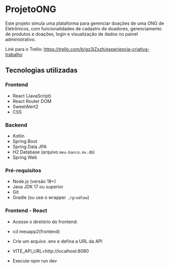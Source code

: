# ProjetoONG
Este projeto simula uma plataforma para gerenciar doações de uma ONG de Eletrônicos, com funcionalidades de cadastro de doadores, gerenciamento de produtos e doações, login e visualização de dados no painel administrativo.

Link para o Trello: https://trello.com/b/gz3jZxzh/experiencia-criativa-trabalho

## Tecnologias utilizadas

### Frontend
- React (JavaScript)
- React Router DOM
- SweetAlert2
- CSS

### Backend
- Kotlin
- Spring Boot
- Spring Data JPA
- H2 Database (arquivo `meu-banco.mv.db`)
- Spring Web

### Pré-requisitos

- Node.js (versão 18+)
- Java JDK 17 ou superior
- Git
- Gradle (ou use o wrapper `./gradlew`)

### Frontend - React
- Acesse o diretório do frontend:
- cd meuapp2\(frontend\)
  
- Crie um arquivo .env e defina a URL da API
- VITE_API_URL=http://localhost:8080
- Execute npm run dev
